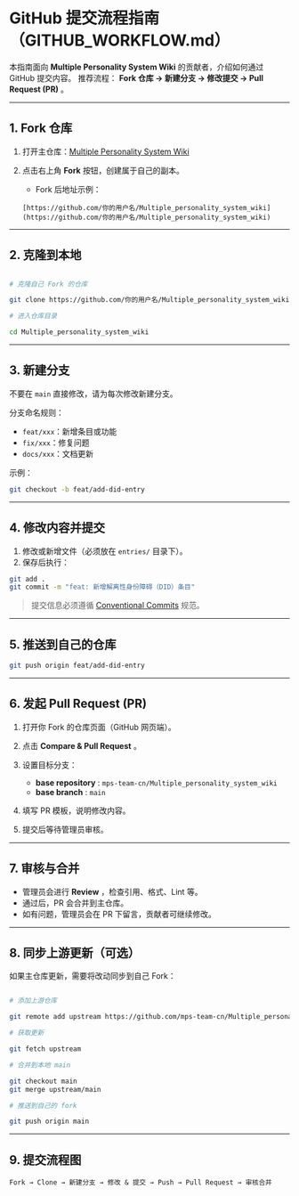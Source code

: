 # GitHub 提交流程指南（GITHUB_WORKFLOW.md）

本指南面向 **Multiple Personality System Wiki** 的贡献者，介绍如何通过 GitHub 提交内容。
推荐流程： **Fork 仓库 → 新建分支 → 修改提交 → Pull Request (PR)** 。

______________________________________________________________________

## 1. Fork 仓库

1. 打开主仓库：[Multiple Personality System Wiki](https://github.com/mps-team-cn/Multiple_personality_system_wiki)

1. 点击右上角 **Fork** 按钮，创建属于自己的副本。

   - Fork 后地址示例：

   ```text
   [https://github.com/你的用户名/Multiple_personality_system_wiki](https://github.com/你的用户名/Multiple_personality_system_wiki)
   ```

______________________________________________________________________

## 2. 克隆到本地

```bash

# 克隆自己 Fork 的仓库

git clone https://github.com/你的用户名/Multiple_personality_system_wiki.git

# 进入仓库目录

cd Multiple_personality_system_wiki
```

______________________________________________________________________

## 3. 新建分支

不要在 `main` 直接修改，请为每次修改新建分支。

分支命名规则：

- `feat/xxx`：新增条目或功能
- `fix/xxx`：修复问题
- `docs/xxx`：文档更新

示例：

```bash
git checkout -b feat/add-did-entry
```

______________________________________________________________________

## 4. 修改内容并提交

1. 修改或新增文件（必须放在 `entries/` 目录下）。
1. 保存后执行：

```bash
git add .
git commit -m "feat: 新增解离性身份障碍（DID）条目"
```

> 提交信息必须遵循 [Conventional Commits](https://www.conventionalcommits.org/) 规范。

______________________________________________________________________

## 5. 推送到自己的仓库

```bash
git push origin feat/add-did-entry
```

______________________________________________________________________

## 6. 发起 Pull Request (PR)

1. 打开你 Fork 的仓库页面（GitHub 网页端）。

1. 点击 **Compare & Pull Request** 。

1. 设置目标分支：

   - **base repository** : `mps-team-cn/Multiple_personality_system_wiki`
   - **base branch** : `main`

1. 填写 PR 模板，说明修改内容。

1. 提交后等待管理员审核。

______________________________________________________________________

## 7. 审核与合并

- 管理员会进行 **Review** ，检查引用、格式、Lint 等。
- 通过后，PR 会合并到主仓库。
- 如有问题，管理员会在 PR 下留言，贡献者可继续修改。

______________________________________________________________________

## 8. 同步上游更新（可选）

如果主仓库更新，需要将改动同步到自己 Fork：

```bash

# 添加上游仓库

git remote add upstream https://github.com/mps-team-cn/Multiple_personality_system_wiki.git

# 获取更新

git fetch upstream

# 合并到本地 main

git checkout main
git merge upstream/main

# 推送到自己的 fork

git push origin main
```

______________________________________________________________________

## 9. 提交流程图

```text
Fork → Clone → 新建分支 → 修改 & 提交 → Push → Pull Request → 审核合并
```
